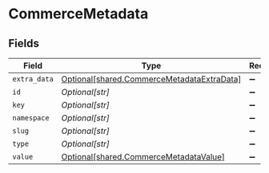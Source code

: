 # CommerceMetadata


## Fields

| Field                                                                                          | Type                                                                                           | Required                                                                                       | Description                                                                                    |
| ---------------------------------------------------------------------------------------------- | ---------------------------------------------------------------------------------------------- | ---------------------------------------------------------------------------------------------- | ---------------------------------------------------------------------------------------------- |
| `extra_data`                                                                                   | [Optional[shared.CommerceMetadataExtraData]](../../models/shared/commercemetadataextradata.md) | :heavy_minus_sign:                                                                             | N/A                                                                                            |
| `id`                                                                                           | *Optional[str]*                                                                                | :heavy_minus_sign:                                                                             | N/A                                                                                            |
| `key`                                                                                          | *Optional[str]*                                                                                | :heavy_minus_sign:                                                                             | N/A                                                                                            |
| `namespace`                                                                                    | *Optional[str]*                                                                                | :heavy_minus_sign:                                                                             | N/A                                                                                            |
| `slug`                                                                                         | *Optional[str]*                                                                                | :heavy_minus_sign:                                                                             | N/A                                                                                            |
| `type`                                                                                         | *Optional[str]*                                                                                | :heavy_minus_sign:                                                                             | N/A                                                                                            |
| `value`                                                                                        | [Optional[shared.CommerceMetadataValue]](../../models/shared/commercemetadatavalue.md)         | :heavy_minus_sign:                                                                             | N/A                                                                                            |